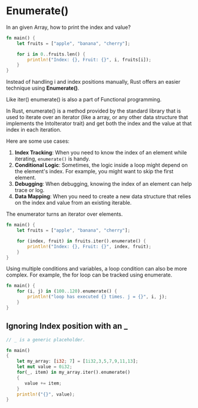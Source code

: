# Enumerate()

In an given Array, how to print the index and value?

```rust
fn main() {
    let fruits = ["apple", "banana", "cherry"];

    for i in 0..fruits.len() {
        println!("Index: {}, Fruit: {}", i, fruits[i]);
    }
}
```

Instead of handling i and index positions manually, Rust offers an easier technique using **Enumerate()**.

Like iter() enumerate() is also a part of Functional programming.

In Rust, enumerate() is a method provided by the standard library that is used to iterate over an iterator (like a array, or any other data structure that implements the IntoIterator trait) and get both the index and the value at that index in each iteration.

Here are some use cases:

1. **Index Tracking**: When you need to know the index of an element while iterating, `enumerate()` is handy.
2. **Conditional Logic**: Sometimes, the logic inside a loop might depend on the element's index. For example, you might want to skip the first element.
3. **Debugging**: When debugging, knowing the index of an element can help trace or log.
4. **Data Mapping**: When you need to create a new data structure that relies on the index and value from an existing iterable.

The enumerator turns an iterator over elements.

```rust
fn main() {
    let fruits = ["apple", "banana", "cherry"];

    for (index, fruit) in fruits.iter().enumerate() {
        println!("Index: {}, Fruit: {}", index, fruit);
    }
}
```

Using multiple conditions and variables, a loop condition can also be more complex. For example, the for loop can be tracked using enumerate.

```rust
fn main() {
    for (i, j) in (100..120).enumerate() {
        println!("loop has executed {} times. j = {}", i, j);
    }
}
```

## Ignoring Index position with an _

```rust
// _ is a generic placeholder.

fn main()  
{ 
    let my_array: [i32; 7] = [1i32,3,5,7,9,11,13]; 
    let mut value = 0i32; 
    for(_, item) in my_array.iter().enumerate() 
    { 
       value += item; 
    } 
    println!("{}", value); 
} 
```


